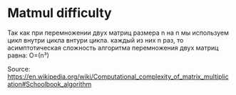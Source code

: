 # Matmul difficulty
Так как при перемножении двух матриц размера n на n мы используем цикл внутри цикла внтури цикла. каждый из них n раз, то асимптотическая сложность алгоритма перемножения двух матриц равна:
O=(n³)

Source: https://en.wikipedia.org/wiki/Computational_complexity_of_matrix_multiplication#Schoolbook_algorithm